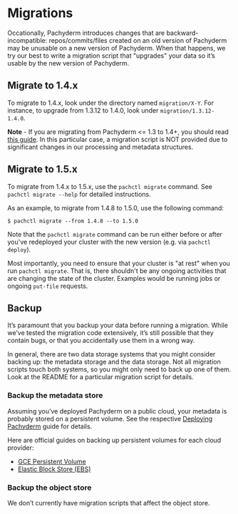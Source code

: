 # Migrations

Occationally, Pachyderm introduces changes that are backward-incompatible: repos/commits/files created on an old version of Pachyderm may be unusable on a new version of Pachyderm. When that happens, we try our best to write a migration script that "upgrades" your data so it’s usable by the new version of Pachyderm.

## Migrate to 1.4.x

To migrate to 1.4.x, look under the directory named `migration/X-Y`. For instance, to upgrade from 1.3.12 to 1.4.0, look under `migration/1.3.12-1.4.0`.

**Note** - If you are migrating from Pachyderm <= 1.3 to 1.4+, you should read [this guide](https://github.com/pachyderm/pachyderm/tree/master/migration/1.3.x-1.4.x). In this particular case, a migration script is NOT provided due to significant changes in our processing and metadata structures. 

## Migrate to 1.5.x

To migrate from 1.4.x to 1.5.x, use the `pachctl migrate` command.  See `pachctl migrate --help` for detailed instructions.

As an example, to migrate from 1.4.8 to 1.5.0, use the following command:

```
$ pachctl migrate --from 1.4.8 --to 1.5.0
```

Note that the `pachctl migrate` command can be run either before or after you've redeployed your cluster with the new version (e.g. via `pachctl deploy`).

Most importantly, you need to ensure that your cluster is "at rest" when you run `pachctl migrate`.  That is, there shouldn't be any ongoing activities that are changing the state of the cluster.  Examples would be running jobs or ongoing `put-file` requests.

## Backup

It’s paramount that you backup your data before running a migration.  While we’ve tested the migration code extensively, it’s still possible that they contain bugs, or that you accidentally use them in a wrong way.

In general, there are two data storage systems that you might consider backing up: the metadata storage and the data storage. Not all migration scripts touch both systems, so you might only need to back up one of them. Look at the README for a particular migration script for details.

### Backup the metadata store

Assuming you’ve deployed Pachyderm on a public cloud, your metadata is probably stored on a persistent volume. See the respective [Deploying Pachyderm](http://pachyderm.readthedocs.io/en/stable/deployment/deploy_intro.html) guide for details.

Here are official guides on backing up persistent volumes for each cloud provider:

- [GCE Persistent Volume](https://cloud.google.com/compute/docs/disks/create-snapshots)
- [Elastic Block Store (EBS)](http://docs.aws.amazon.com/AWSEC2/latest/UserGuide/ebs-creating-snapshot.html)

### Backup the object store 

We don’t currently have migration scripts that affect the object store.

